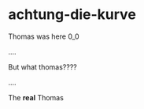 # achtung-die-kurve

Thomas was here 0_0




....

But what thomas????

....












The **real** Thomas
